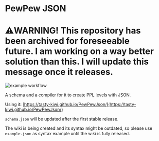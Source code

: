 # PewPew JSON
# **:warning:WARNING! This repository has been archived for foreseeable future. I am working on a way better solution than this. I will update this message once it releases.**
![example workflow](https://github.com/Tasty-Kiwi/PewPew-JSON/actions/workflows/codeql-analysis.yml/badge.svg)

A schema and a compiler for it to create PPL levels with JSON.

Using it: [https://tasty-kiwi.github.io/PewPewJson/](https://tasty-kiwi.github.io/PewPewJson/)

`schema.json` will be updated after the first stable release.

The wiki is being created and its syntax might be outdated, so please use `example.json` as syntax example until the wiki is fully released.
